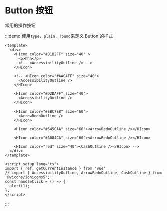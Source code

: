 <!-- # Basic Component 1

<preview path="../example/icon/index.vue" title="基本使用" description="xxxxx"></preview> -->

# Button 按钮

<div>常用的操作按钮</div>

:::demo 使用`type`，`plain`，`round`来定义 Button 的样式
```vue
<template>
  <div>
    <HIcon color="#B1B2FF" size="40" >
      <p>hhh</p>
      <!-- <AccessibilityOutline /> -->
    </HIcon>

    <!-- <HIcon color="#AAC4FF" size="40">
      <AccessibilityOutline />
    </HIcon>

    <HIcon color="#D2DAFF" size="40">
      <AccessibilityOutline />
    </HIcon>

    <HIcon color="#EBC7E8" size="60">
      <ArrowRedoOutline />
    </HIcon>

    <HIcon color="#645CAA" size="60"><ArrowRedoOutline /></HIcon>

    <HIcon color="#A084CA" size="60"><ArrowRedoOutline /></HIcon>

    <HIcon color="red" size="40"><CashOutline /></HIcon> -->
  </div>
</template>

<script setup lang="ts">
import { ref, getCurrentInstance } from 'vue'
// import { AccessibilityOutline, ArrowRedoOutline, CashOutline } from '@vicons/ionicons5';
const handleClick = () => {
  alert(1);
};
</script>
```
:::

